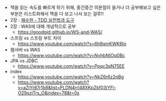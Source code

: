 
- 책을 읽는 속도를 빠르게 하기 위해, 중간중간 의문점이 들거나 더 공부해보고 싶은 부분은 리스트화해서 책을 다 보고 나서 보는 걸루!!
- 2장 : [채수원 - TDD 실천법과 도구](https://repo.yona.io/doortts/blog/issue/1)
- 2장 : WAS에 대해 개념적으로 공부
  * https://goodgid.github.io/WS-and-WAS/
- 스프링 vs 스프링 부트 차이
  * https://www.youtube.com/watch?v=6h9qmKWK6Io
- 웹서버 vs WAS
  * https://www.youtube.com/watch?v=NyhbNtOq0Bc
- JPA vs JDBC
  * https://www.youtube.com/watch?v=Ppqc3qN75EE
- index
  * https://www.youtube.com/watch?v=NkZ6r6z2pBg
  * https://www.youtube.com/watch?v=aZjYr87r1b8&list=PLDN4rrl48XKpZkf03iYFl-O29szjTrs_O&index=78&t=0s

  
